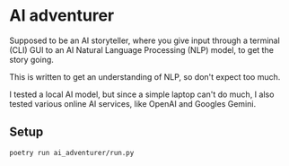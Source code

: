 # AI adventurer

Supposed to be an AI storyteller, where you give input through a terminal (CLI)
GUI to an AI Natural Language Processing (NLP) model, to get the story going.

This is written to get an understanding of NLP, so don't expect too much.

I tested a local AI model, but since a simple laptop can't do much, I also
tested various online AI services, like OpenAI and Googles Gemini.


## Setup

```
poetry run ai_adventurer/run.py
```

